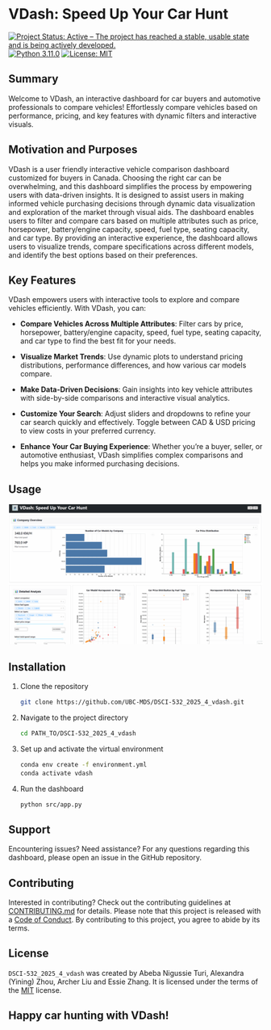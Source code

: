 # VDash: Speed Up Your Car Hunt

[![Project Status: Active – The project has reached a stable, usable state and is being actively developed.](https://www.repostatus.org/badges/latest/active.svg)](https://www.repostatus.org/#active)
[![Python 3.11.0](https://img.shields.io/badge/python-3.11.0-blue.svg)](https://www.python.org/downloads/release/python-390/)
[![License: MIT](https://img.shields.io/badge/License-MIT-yellow.svg)](https://opensource.org/licenses/MIT)

## Summary

Welcome to VDash, an interactive dashboard for car buyers and automotive professionals to compare vehicles! Effortlessly compare vehicles based on performance, pricing, and key features with dynamic filters and interactive visuals.

## Motivation and Purposes

VDash is a user friendly interactive vehicle comparison dashboard customized for buyers in Canada. Choosing the right car can be overwhelming, and this dashboard simplifies the process by empowering users with data-driven insights. It is designed to assist users in making informed vehicle purchasing decisions through dynamic data visualization and exploration of the market through visual  aids. The dashboard enables users to filter and compare cars based on multiple attributes such as price, horsepower, battery/engine capacity, speed, fuel type, seating capacity, and car type. By providing an interactive experience, the dashboard allows users to visualize trends, compare specifications across different models, and identify the best options based on their preferences.

## Key Features

VDash empowers users with interactive tools to explore and compare vehicles efficiently. With VDash, you can:

- **Compare Vehicles Across Multiple Attributes**: Filter cars by price, horsepower, battery/engine capacity, speed, fuel type, seating capacity, and car type to find the best fit for your needs.

- **Visualize Market Trends**: Use dynamic plots to understand pricing distributions, performance differences, and how various car models compare.

- **Make Data-Driven Decisions**: Gain insights into key vehicle attributes with side-by-side comparisons and interactive visual analytics.

- **Customize Your Search**: Adjust sliders and dropdowns to refine your car search quickly and effectively. Toggle between CAD & USD pricing to view costs in your preferred currency.

- **Enhance Your Car Buying Experience**: Whether you’re a buyer, seller, or automotive enthusiast, VDash simplifies complex comparisons and helps you make informed purchasing decisions.

## Usage

![VDash Demo](img/demo.gif)

## Installation

1. Clone the repository

   ```bash
   git clone https://github.com/UBC-MDS/DSCI-532_2025_4_vdash.git
   ```

2. Navigate to the project directory

   ```bash
   cd PATH_TO/DSCI-532_2025_4_vdash
   ```

3. Set up and activate the virtual environment

   ```bash
   conda env create -f environment.yml
   conda activate vdash
   ```

4. Run the dashboard

   ```bash
   python src/app.py
   ```

## Support

Encountering issues? Need assistance? For any questions regarding this dashboard, please open an issue in the GitHub repository.

## Contributing

Interested in contributing? Check out the contributing guidelines at [CONTRIBUTING.md](https://github.com/UBC-MDS/DSCI-532_2025_4_vdash/blob/main/CONTRIBUTING.md) for details. Please note that this project is released with a [Code of Conduct](CODE_OF_CONDUCT.md). By contributing to this project, you agree to abide by its terms.

## License

`DSCI-532_2025_4_vdash` was created by Abeba Nigussie Turi, Alexandra (Yining) Zhou, Archer Liu and Essie Zhang. It is licensed under the terms of the [MIT](https://github.com/UBC-MDS/DSCI-532_2025_4_vdash/blob/main/LICENSE) license.

## Happy car hunting with VDash!
